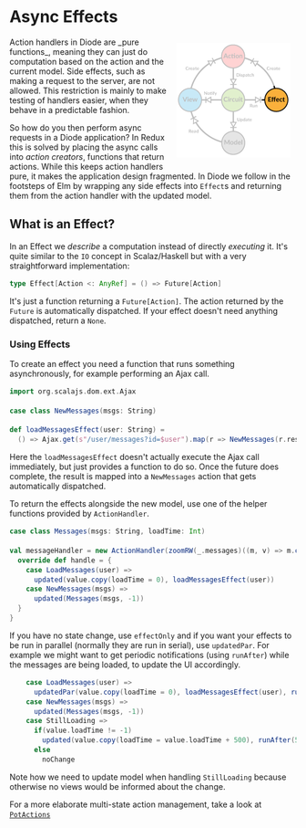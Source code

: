 # Async Effects

<img src="../images/architecture-effect.png" style="float: right; padding: 10px">
Action handlers in Diode are _pure functions_, meaning they can just do computation based on the action and the current model. Side effects, such as making a
request to the server, are not allowed. This restriction is mainly to make testing of handlers easier, when they behave in a predictable fashion.

So how do you then perform async requests in a Diode application? In Redux this is solved by placing the async calls into _action creators_, functions that 
return actions. While this keeps action handlers pure, it makes the application design fragmented. In Diode we follow in the footsteps of Elm by wrapping any
side effects into `Effect`s and returning them from the action handler with the updated model.

## What is an Effect?

In an Effect we _describe_ a computation instead of directly _executing_ it. It's quite similar to the `IO` concept in Scalaz/Haskell but with a very
straightforward implementation:

```scala
type Effect[Action <: AnyRef] = () => Future[Action]
```

It's just a function returning a `Future[Action]`. The action returned by the `Future` is automatically dispatched. If your effect doesn't need anything
dispatched, return a `None`.

### Using Effects

To create an effect you need a function that runs something asynchronously, for example performing an Ajax call.
 
```scala
import org.scalajs.dom.ext.Ajax

case class NewMessages(msgs: String)

def loadMessagesEffect(user: String) = 
  () => Ajax.get(s"/user/messages?id=$user").map(r => NewMessages(r.responseText))
```

Here the `loadMessagesEffect` doesn't actually execute the Ajax call immediately, but just provides a function to do so. Once the future does complete, the
result is mapped into a `NewMessages` action that gets automatically dispatched.

To return the effects alongside the new model, use one of the helper functions provided by `ActionHandler`.

```scala
case class Messages(msgs: String, loadTime: Int)

val messageHandler = new ActionHandler(zoomRW(_.messages)((m, v) => m.copy(messages = v))) {
  override def handle = {
    case LoadMessages(user) =>
      updated(value.copy(loadTime = 0), loadMessagesEffect(user))
    case NewMessages(msgs) =>
      updated(Messages(msgs, -1))
  }
}
```

If you have no state change, use `effectOnly` and if you want your effects to be run in parallel (normally they are run in serial), use `updatedPar`. For example
we might want to get periodic notifications (using `runAfter`) while the messages are being loaded, to update the UI accordingly.

```scala
    case LoadMessages(user) =>
      updatedPar(value.copy(loadTime = 0), loadMessagesEffect(user), runAfter(500.millis)(StillLoading))
    case NewMessages(msgs) =>
      updated(Messages(msgs, -1))
    case StillLoading =>
      if(value.loadTime != -1)
        updated(value.copy(loadTime = value.loadTime + 500), runAfter(500.millis)(StillLoading)) 
      else
        noChange
```

Note how we need to update model when handling `StillLoading` because otherwise no views would be informed about the change.

For a more elaborate multi-state action management, take a look at [`PotActions`](../advanced/PotActions.md)